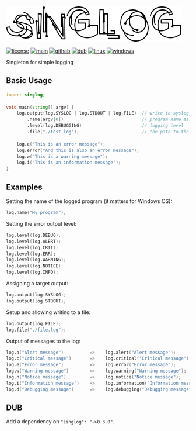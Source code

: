 ![singlog](singlog.png)

[![license](https://img.shields.io/github/license/AlexanderZhirov/singlog.svg?sort=semver&style=for-the-badge&color=green)](https://www.gnu.org/licenses/old-licenses/gpl-2.0.html)
[![main](https://img.shields.io/badge/dynamic/json.svg?label=git.zhirov.kz&style=for-the-badge&url=https://git.zhirov.kz/api/v1/repos/dlang/singlog/tags&query=$[0].name&color=violet)](https://git.zhirov.kz/dlang/singlog)
[![githab](https://img.shields.io/github/v/tag/AlexanderZhirov/singlog.svg?sort=semver&style=for-the-badge&color=blue&label=github)](https://github.com/AlexanderZhirov/singlog)
[![dub](https://img.shields.io/dub/v/singlog.svg?sort=semver&style=for-the-badge&color=orange)](https://code.dlang.org/packages/singlog)
[![linux](https://img.shields.io/badge/Linux-FCC624?style=for-the-badge&logo=linux&logoColor=black)](https://www.linux.org/)
[![windows](https://img.shields.io/badge/Windows-0078D6?style=for-the-badge&logo=windows&logoColor=white)](https://support.microsoft.com/en-US/windows)

Singleton for simple logging

## Basic Usage

```d
import singlog;

void main(string[] argv) {
    log.output(log.SYSLOG | log.STDOUT | log.FILE)  // write to syslog, standard output stream and file
        .name(argv[0])                              // program name as an identifier (for Windows OS)
        .level(log.DEBUGGING)                       // logging level
        .file("./test.log");                        // the path to the log file

    log.e("This is an error message");
    log.error("And this is also an error message");
    log.w("This is a warning message");
    log.i("This is an information message");
}
```

## Examples

Setting the name of the logged program (it matters for Windows OS):

```d
log.name("My program");
```

Setting the error output level:

```d
log.level(log.DEBUG);
log.level(log.ALERT);
log.level(log.CRIT);
log.level(log.ERR);
log.level(log.WARNING);
log.level(log.NOTICE);
log.level(log.INFO);
```

Assigning a target output:

```d
log.output(log.SYSLOG);
log.output(log.STDOUT);
```

Setup and allowing writing to a file:

```d
log.output(log.FILE);
log.file("./file.log");
```

Output of messages to the log:

```d
log.a("Alert message")          =>    log.alert("Alert message");
log.c("Critical message")       =>    log.critical("Critical message");
log.e("Error message")          =>    log.error("Error message");
log.w("Warning message")        =>    log.warning("Warning message");
log.n("Notice message")         =>    log.notice("Notice message");
log.i("Information message")    =>    log.information("Information message");
log.d("Debugging message")      =>    log.debugging("Debugging message");
```

## DUB

Add a dependency on `"singlog": "~>0.3.0"`.
